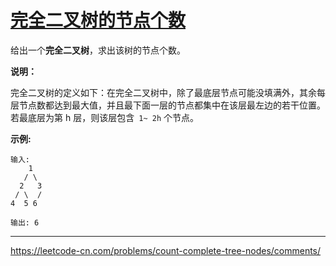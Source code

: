 # [完全二叉树的节点个数](https://leetcode-cn.com/problems/count-complete-tree-nodes/)

 给出一个**完全二叉树**，求出该树的节点个数。 

 **说明：** 

完全二叉树的定义如下：在完全二叉树中，除了最底层节点可能没填满外，其余每层节点数都达到最大值，并且最下面一层的节点都集中在该层最左边的若干位置。若最底层为第 h 层，则该层包含` 1~ 2h` 个节点。

 **示例:** 

```
输入: 
    1
   / \
  2   3
 / \  /
4  5 6

输出: 6
```

---

 https://leetcode-cn.com/problems/count-complete-tree-nodes/comments/ 
